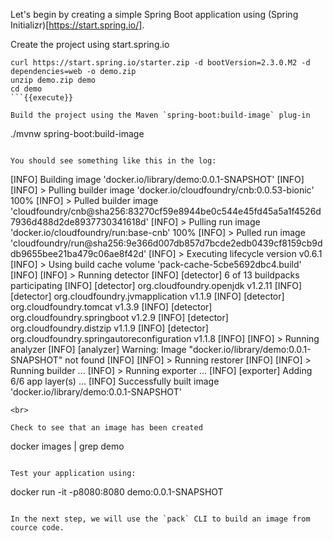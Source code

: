 Let's begin by creating a simple Spring Boot application using (Spring Initializr)[https://start.spring.io/]. 

Create the project using start.spring.io
```
curl https://start.spring.io/starter.zip -d bootVersion=2.3.0.M2 -d dependencies=web -o demo.zip
unzip demo.zip demo
cd demo
```{{execute}}

Build the project using the Maven `spring-boot:build-image` plug-in
```
./mvnw spring-boot:build-image
```{{execute}}

You should see something like this in the log:
```
[INFO] Building image 'docker.io/library/demo:0.0.1-SNAPSHOT'
[INFO]
[INFO]  > Pulling builder image 'docker.io/cloudfoundry/cnb:0.0.53-bionic' 100%
[INFO]  > Pulled builder image 'cloudfoundry/cnb@sha256:83270cf59e8944be0c544e45fd45a5a1f4526d7936d488d2de8937730341618d'
[INFO]  > Pulling run image 'docker.io/cloudfoundry/run:base-cnb' 100%
[INFO]  > Pulled run image 'cloudfoundry/run@sha256:9e366d007db857d7bcde2edb0439cf8159cb9ddb9655bee21ba479c06ae8f42d'
[INFO]  > Executing lifecycle version v0.6.1
[INFO]  > Using build cache volume 'pack-cache-5cbe5692dbc4.build'
[INFO]
[INFO]  > Running detector
[INFO]     [detector]    6 of 13 buildpacks participating
[INFO]     [detector]    org.cloudfoundry.openjdk                   v1.2.11
[INFO]     [detector]    org.cloudfoundry.jvmapplication            v1.1.9
[INFO]     [detector]    org.cloudfoundry.tomcat                    v1.3.9
[INFO]     [detector]    org.cloudfoundry.springboot                v1.2.9
[INFO]     [detector]    org.cloudfoundry.distzip                   v1.1.9
[INFO]     [detector]    org.cloudfoundry.springautoreconfiguration v1.1.8
[INFO]
[INFO]  > Running analyzer
[INFO]     [analyzer]    Warning: Image "docker.io/library/demo:0.0.1-SNAPSHOT" not found
[INFO]
[INFO]  > Running restorer
[INFO]
[INFO]  > Running builder
...
[INFO]  > Running exporter
...
[INFO]     [exporter]    Adding 6/6 app layer(s)
...
[INFO] Successfully built image 'docker.io/library/demo:0.0.1-SNAPSHOT'
```
<br>

Check to see that an image has been created
```
docker images | grep demo
```{{execute}}

Test your application using:
```
docker run -it -p8080:8080 demo:0.0.1-SNAPSHOT
```{{execute}}

In the next step, we will use the `pack` CLI to build an image from cource code.

